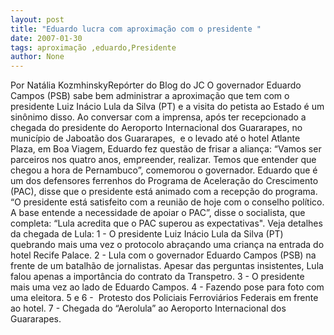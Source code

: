 ```yaml
---
layout: post
title: "Eduardo lucra com aproximação com o presidente "
date: 2007-01-30
tags: aproximação ,eduardo,Presidente
author: None
---
```

Por Natália KozmhinskyRepórter do Blog do JC
O governador Eduardo Campos (PSB) sabe bem administrar a aproximação que tem com o presidente Luiz Inácio Lula da Silva (PT) e a visita do petista ao Estado é um sinônimo disso. 
Ao conversar com a imprensa, após ter recepcionado a chegada do presidente do Aeroporto Internacional dos Guararapes, no município de Jaboatão dos Guararapes,&nbsp; e o levado até o hotel Atlante Plaza, em Boa Viagem, Eduardo fez questão de frisar a aliança: 
“Vamos ser parceiros nos quatro anos, empreender, realizar. Temos que entender que chegou a hora de Pernambuco”, comemorou o governador. 
Eduardo que é um dos defensores ferrenhos do Programa de Aceleração do Crescimento (PAC), disse que o presidente está animado com a recepção do programa. 
“O presidente está satisfeito com a reunião de hoje com o conselho político. A base entende a necessidade de apoiar o PAC”, disse o socialista, que completa: “Lula acredita que o PAC superou as expectativas\". 
Veja detalhes da chegada de Lula:
1 - O presidente Luiz Inácio Lula da Silva (PT) quebrando mais uma vez o protocolo abraçando uma criança na entrada do hotel Recife Palace. 
2 - Lula com o governador Eduardo Campos (PSB) na frente de um batalhão de jornalistas. Apesar das perguntas insistentes, Lula falou apenas a importância do contrato da Transpetro. 
3 - O presidente mais uma vez ao lado de Eduardo Campos. 
4 - Fazendo pose para foto com uma eleitora.
5 e 6 -&nbsp; Protesto dos Policiais Ferroviários Federais em frente ao hotel.
7 - Chegada do “Aerolula” ao Aeroporto Internacional dos Guararapes. 